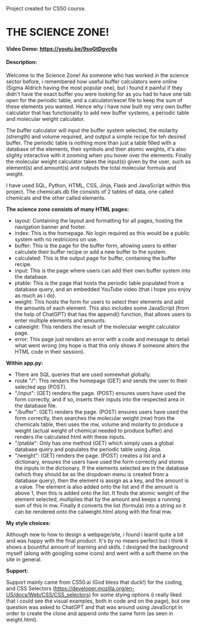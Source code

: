Project created for CS50 course.

# THE SCIENCE ZONE!
#### Video Demo: https://youtu.be/9soGtDgvc6s
#### Description:
Welcome to the Science Zone! As someone who has worked in the science sector before, i remembered how useful buffer calculators were online (Sigma Aldrich having the most popular one), but i found it painful if they didn't have the exact buffer you were looking for as you had to have one tab open for the periodic table, and a calculator/excel file to keep the sum of these elements you wanted. Hence why i have now built my very own buffer calculator that has functionality to add new buffer systems, a periodic table and molecular weight calculator.

The buffer calculator will input the buffer system selected, the molarity (strength) and volume required, and output a simple recipe for teh desired buffer. The periodic table is nothing more than just a table filled with a database of the elements, their symbols and their atomic weights, it's also slighty interactive with it zooming when you hover over the elements. Finally the molecular weight calculator takes the input(s) given by the user, such as element(s) and amount(s) and outputs the total molecular formula and weight.

I have used SQL, Python, HTML, CSS, Jinja, Flask and JavaScript within this project. The chemicals.db file consists of 2 tables of data, one called chemicals and the other called elements.

**The science zone consists of many HTML pages:**
- layout: Containing the layout and formatting for all pages, hosting the navigation banner and footer.
- index: This is the homepage. No login required as this would be a public system with no restricions on use.
- buffer: This is the page for the buffer form, allowing users to either calculate their buffer recipe or add a new buffer to the system.
- calculated: This is the output page for buffer, containing the buffer recipe.
- input: This is the page where users can add their own buffer system into the database.
- ptable: This is the page that hosts the periodic table populated from a database query, and an embedded YouTube video (that i hope you enjoy as much as i do).
- weight: This hosts the form for users to select their elements and add the amounts of each element. This also includes some JavaScript (from the help of ChatGPT) that has the append() function, that allows users to enter multiple elements and amounts.
- calweight: This renders the result of the molecular weight calculator page.
- error: This page just renders an error with a code and message to detail what went wrong (my hope is that this only shows if someone alters the HTML code in their session).

**Within app.py:**
- There are SQL queries that are used somewhat globally.
- route "/": This renders the homepage (GET) and sends the user to their selected app (POST).
- "/input": (GET) renders the page. (POST) ensures users have used the form correctly, and if so, inserts their inputs into the respected area in the database file.
- "/buffer": (GET) renders the page. (POST) ensures users have used the form correctly, then searches the molecular weight (mw) from the chemicals table, then uses the mw, volume and molarity to produce a weight (actual weight of chemical needed to produce buffer) and renders the calculated html with these inputs.
- "/ptable": Only has one method (GET) which simply uses a global database query and populates the periodic table using Jinja.
- "/weight": (GET) renders the page. (POST) creates a list and a dictionary, ensures the users have used the form correctly and stores the inputs in the dictionary. If the elements selected are in the database (which they should be as the dropdown menu is created from a database query), then the element is assign as a key, and the amount is a value. The element is also added onto the list and if the amount is above 1, then this is added onto the list. It finds the atomic weight of the element selected, multiplies that by the amount and keeps a running sum of this in mw. Finally it converts the list (formula) into a string so it can be rendered onto the calweight.html along with the final mw.

**My style choices:**

Although new to how to design a webpage/site, i found i learnt quite a bit and was happy with the final product. It's by no means perfect but i think it shows a bountiful amount of learning and skills. I designed the background myself (along with googling some icons) and went with a soft theme on the site in general.

**Support:**

Support mainly came from CS50.ai (God bless that duck!) for the coding, and CSS Selectors (https://developer.mozilla.org/en-US/docs/Web/CSS/CSS_selectors) for some stying options (i really liked that i could see the visual examples, both in code and on the page), but one question was asked to ChatGPT and that was around using JavaScript in order to create the clone and append onto the same form (as seen in weight.html).
